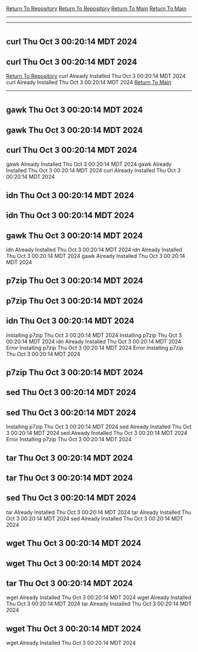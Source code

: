 [Return To Repository](https://github.com/DigitalWarrior/piholeparser/)
[Return To Repository](https://github.com/DigitalWarrior/piholeparser/)
[Return To Main](https://github.com/DigitalWarrior/piholeparser/blob/master/RecentRunLogs/Mainlog.md)
[Return To Main](https://github.com/DigitalWarrior/piholeparser/blob/master/RecentRunLogs/Mainlog.md)
____________________________________
____________________________________
# 
# 
## curl Thu Oct  3 00:20:14 MDT 2024
## curl Thu Oct  3 00:20:14 MDT 2024
[Return To Repository](https://github.com/DigitalWarrior/piholeparser/)
curl Already Installed Thu Oct  3 00:20:14 MDT 2024
curl Already Installed Thu Oct  3 00:20:14 MDT 2024
[Return To Main](https://github.com/DigitalWarrior/piholeparser/blob/master/RecentRunLogs/Mainlog.md)
____________________________________
# 
## gawk Thu Oct  3 00:20:14 MDT 2024
## gawk Thu Oct  3 00:20:14 MDT 2024
## curl Thu Oct  3 00:20:14 MDT 2024
gawk Already Installed Thu Oct  3 00:20:14 MDT 2024
gawk Already Installed Thu Oct  3 00:20:14 MDT 2024
curl Already Installed Thu Oct  3 00:20:14 MDT 2024
## idn Thu Oct  3 00:20:14 MDT 2024
## idn Thu Oct  3 00:20:14 MDT 2024
## gawk Thu Oct  3 00:20:14 MDT 2024
idn Already Installed Thu Oct  3 00:20:14 MDT 2024
idn Already Installed Thu Oct  3 00:20:14 MDT 2024
gawk Already Installed Thu Oct  3 00:20:14 MDT 2024
## p7zip Thu Oct  3 00:20:14 MDT 2024
## p7zip Thu Oct  3 00:20:14 MDT 2024
## idn Thu Oct  3 00:20:14 MDT 2024
Installing p7zip Thu Oct  3 00:20:14 MDT 2024
Installing p7zip Thu Oct  3 00:20:14 MDT 2024
idn Already Installed Thu Oct  3 00:20:14 MDT 2024
Error Installing p7zip Thu Oct  3 00:20:14 MDT 2024
Error Installing p7zip Thu Oct  3 00:20:14 MDT 2024
## p7zip Thu Oct  3 00:20:14 MDT 2024
## sed Thu Oct  3 00:20:14 MDT 2024
## sed Thu Oct  3 00:20:14 MDT 2024
Installing p7zip Thu Oct  3 00:20:14 MDT 2024
sed Already Installed Thu Oct  3 00:20:14 MDT 2024
sed Already Installed Thu Oct  3 00:20:14 MDT 2024
Error Installing p7zip Thu Oct  3 00:20:14 MDT 2024
## tar Thu Oct  3 00:20:14 MDT 2024
## tar Thu Oct  3 00:20:14 MDT 2024
## sed Thu Oct  3 00:20:14 MDT 2024
tar Already Installed Thu Oct  3 00:20:14 MDT 2024
tar Already Installed Thu Oct  3 00:20:14 MDT 2024
sed Already Installed Thu Oct  3 00:20:14 MDT 2024
## wget Thu Oct  3 00:20:14 MDT 2024
## wget Thu Oct  3 00:20:14 MDT 2024
## tar Thu Oct  3 00:20:14 MDT 2024
wget Already Installed Thu Oct  3 00:20:14 MDT 2024
wget Already Installed Thu Oct  3 00:20:14 MDT 2024
tar Already Installed Thu Oct  3 00:20:14 MDT 2024
## wget Thu Oct  3 00:20:14 MDT 2024
wget Already Installed Thu Oct  3 00:20:14 MDT 2024
